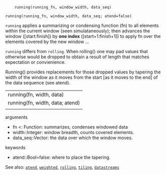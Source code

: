 ```
    running(running_fn, window_width, data_seq)

running(running_fn, window_width, data_seq; atend=false)
```

`running` applies a summarizing or condensing function (fn)
to all elements within the current window (seen simulataneously);
then advances the window ([start:finish]) by **one index** ([start+1:finish+1])
to apply fn over the elements covered by the new window ...

`running` differs from `rolling`. When rolling() one may pad
values that otherwise would be dropped to obtain a result
of length that matches expectation or convienience.

Running() provides replacements for those dropped values
by tapering the width of the window as it moves from the start
[as it moves to the end] of the data sequence (see atend).


|                                               |
|:----------------------------------------------|
|    running(fn, width, data)                   |
|    running(fn, width, data; atend)            |
||                                              |

arguments
- fn <: Function:     summarizes, condenses windowed data
- width::Integer:     window breadth, counts covered elements.
- data_seq::Vector:   the data over which the window moves.

keywords
- atend::Bool=false:  where to place the tapering.

See also: [`atend`](atend.md),
          [`weighted`](weighted.md),
          [`rolling`](rolling.md),
          [`tiling`](tiling.md),
          [`datastreams`](datastreams.md)
